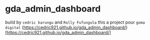 # gda_admin_dashboard

  build by `cedric karungu` and `Rolly Fufungula`
  this a project pour `goma digital`
   (https://cedric921.github.io/gda_admin_dashboard/)[https://cedric921.github.io/gda_admin_dashboard/]
